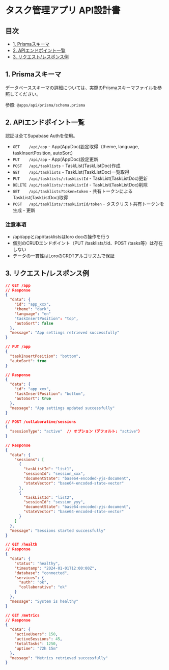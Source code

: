 # タスク管理アプリ API設計書

## 目次

- [1. Prismaスキーマ](#1-prismaスキーマ)
- [2. APIエンドポイント一覧](#2-apiエンドポイント一覧)
- [3. リクエスト/レスポンス例](#3-リクエストレスポンス例)

## 1. Prismaスキーマ

データベーススキーマの詳細については、実際のPrismaスキーマファイルを参照してください。

参照: `@apps/api/prisma/schema.prisma`

## 2. APIエンドポイント一覧

認証は全てSupabase Authを使用。

- `GET    /api/app` - App(AppDoc)設定取得（theme, language, taskInsertPosition, autoSort）
- `PUT    /api/app` - App(AppDoc)設定更新
- `POST   /api/tasklists` - TaskList(TaskListDoc)作成
- `GET    /api/tasklists` - TaskList(TaskListDoc)一覧取得
- `PUT    /api/tasklists/:taskListId` - TaskList(TaskListDoc)更新
- `DELETE /api/tasklists/:taskListId` - TaskList(TaskListDoc)削除
- `GET    /api/tasklists?token=token` - 共有トークンによるTaskList(TaskListDoc)取得
- `POST   /api/tasklists/:taskListId/token` - タスクリスト共有トークンを生成・更新

### 注意事項

- /api/appと/api/tasklistsはloro docの操作を行う
- 個別のCRUDエンドポイント（PUT /tasklists/:id、POST /tasks等）は存在しない
- データの一貫性はLoroのCRDTアルゴリズムで保証

## 3. リクエスト/レスポンス例

```json
// GET /app
// Response
{
  "data": {
    "id": "app_xxx",
    "theme": "dark",
    "language": "en"
    "taskInsertPosition": "top",
    "autoSort": false
  },
  "message": "App settings retrieved successfully"
}

// PUT /app
{
  "taskInsertPosition": "bottom",
  "autoSort": true
}

// Response
{
  "data": {
    "id": "app_xxx",
    "taskInsertPosition": "bottom",
    "autoSort": true
  },
  "message": "App settings updated successfully"
}

// POST /collaborative/sessions
{
  "sessionType": "active"  // オプション（デフォルト: "active"）
}

// Response
{
  "data": {
    "sessions": [
      {
        "taskListId": "list1",
        "sessionId": "session_xxx",
        "documentState": "base64-encoded-yjs-document",
        "stateVector": "base64-encoded-state-vector"
      },
      {
        "taskListId": "list2",
        "sessionId": "session_yyy",
        "documentState": "base64-encoded-yjs-document",
        "stateVector": "base64-encoded-state-vector"
      }
    ]
  },
  "message": "Sessions started successfully"
}

// GET /health
// Response
{
  "data": {
    "status": "healthy",
    "timestamp": "2024-01-01T12:00:00Z",
    "database": "connected",
    "services": {
      "auth": "ok",
      "collaborative": "ok"
    }
  },
  "message": "System is healthy"
}

// GET /metrics
// Response
{
  "data": {
    "activeUsers": 150,
    "activeSessions": 45,
    "totalTasks": 1250,
    "uptime": "72h 15m"
  },
  "message": "Metrics retrieved successfully"
}
```

